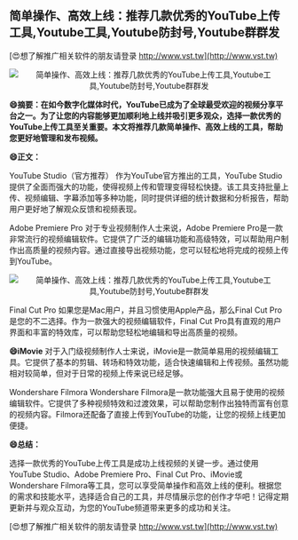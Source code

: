 ## **简单操作、高效上线：推荐几款优秀的YouTube上传工具,Youtube工具,Youtube防封号,Youtube群群发**

[😍想了解推广相关软件的朋友请登录 http://www.vst.tw](http://www.vst.tw)

 <center><img src="https://vst.tw/MP4/tuiguang/png/7.png" alt="简单操作、高效上线：推荐几款优秀的YouTube上传工具,Youtube工具,Youtube防封号,Youtube群群发"></center>

**😄摘要：在如今数字化媒体时代，YouTube已成为了全球最受欢迎的视频分享平台之一。为了让您的内容能够更加顺利地上线并吸引更多观众，选择一款优秀的YouTube上传工具至关重要。本文将推荐几款简单操作、高效上线的工具，帮助您更好地管理和发布视频。**

**😄正文：**

YouTube Studio（官方推荐）
作为YouTube官方推出的工具，YouTube Studio提供了全面而强大的功能，使得视频上传和管理变得轻松快捷。该工具支持批量上传、视频编辑、字幕添加等多种功能，同时提供详细的统计数据和分析报告，帮助用户更好地了解观众反馈和视频表现。

Adobe Premiere Pro
对于专业视频制作人士来说，Adobe Premiere Pro是一款非常流行的视频编辑软件。它提供了广泛的编辑功能和高级特效，可以帮助用户制作出高质量的视频内容。通过直接导出视频功能，您可以轻松地将完成的视频上传到YouTube。

 <center><img src="https://vst.tw/MP4/tuiguang/png/5.png" alt="简单操作、高效上线：推荐几款优秀的YouTube上传工具,Youtube工具,Youtube防封号,Youtube群群发"></center>

Final Cut Pro
如果您是Mac用户，并且习惯使用Apple产品，那么Final Cut Pro是您的不二选择。作为一款强大的视频编辑软件，Final Cut Pro具有直观的用户界面和丰富的特效库，可以帮助您轻松地编辑和导出高质量的视频。

**😄iMovie**
对于入门级视频制作人士来说，iMovie是一款简单易用的视频编辑工具。它提供了基本的剪辑、转场和特效功能，适合快速编辑和上传视频。虽然功能相对较简单，但对于日常的视频上传来说已经足够。

Wondershare Filmora
Wondershare Filmora是一款功能强大且易于使用的视频编辑软件。它提供了多种视频特效和过渡效果，可以帮助您制作出独特而富有创意的视频内容。Filmora还配备了直接上传到YouTube的功能，让您的视频上线更加便捷。

**😄总结：**

选择一款优秀的YouTube上传工具是成功上线视频的关键一步。通过使用YouTube Studio、Adobe Premiere Pro、Final Cut Pro、iMovie或Wondershare Filmora等工具，您可以享受简单操作和高效上线的便利。根据您的需求和技能水平，选择适合自己的工具，并尽情展示您的创作才华吧！记得定期更新并与观众互动，为您的YouTube频道带来更多的成功和关注。

[😍想了解推广相关软件的朋友请登录 http://www.vst.tw](http://www.vst.tw)



